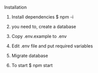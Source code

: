 Installation

1. Install dependencies
    $ npm -i

2. you need to, create a database

3. Copy .env.example to .env

4. Edit .env file and put required variables

5. Migrate database

6. To start
    $ npm start